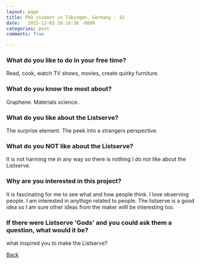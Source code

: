 ```yaml
---
layout: page
title: PhD student in Tübingen, Germany - 32
date:   2015-12-03 20:16:36 -0800
categories: post
comments: True

---
```


### What do you like to do in your free time?
<p>Read, cook, watch TV shows, movies, create quirky furniture. </p>

### What do you know the most about?
<p>Graphene. Materials science.</p>

### What do you like about the Listserve?
<p>The surprise element. The peek into a strangers perspective. </p>

### What do you NOT like about the Listserve?
<p>It is not harming me in any way so there is nothing I do not like about the Listserve. </p>

### Why are you interested in this project?
<p>It is fascinating for me to see what and how people think. I love observing people. I am interested in anythign related to people. The listserve is a good idea so I am sure other ideas from the maker willl be interesting too. </p>

### If there were Listserve 'Gods' and you could ask them a question, what would it be?
<p>what inspired you to make the Listserve?</p>

[Back][1]

[1]: /home/responders/all